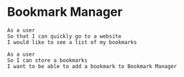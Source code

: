 # Bookmark Manager

```
As a user
So that I can quickly go to a website
I would like to see a list of my bookmarks
```

```
As a user
So I can store a bookmarks
I want to be able to add a bookmark to Bookmark Manager
```
